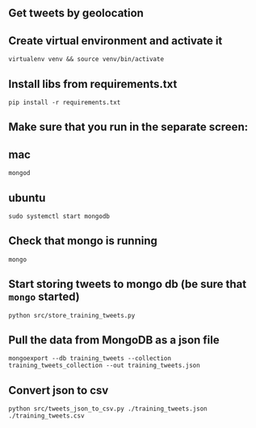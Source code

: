 ## Get tweets by geolocation

## Create virtual environment and activate it
```virtualenv venv && source venv/bin/activate```

## Install libs from requirements.txt
```pip install -r requirements.txt```

## Make sure that you run in the separate screen:
## mac
```mongod```
## ubuntu
```sudo systemctl start mongodb```

## Check that mongo is running
```mongo```

## Start storing tweets to mongo db (be sure that ```mongo``` started)
```python src/store_training_tweets.py```

## Pull the data from MongoDB as a json file
```mongoexport --db training_tweets --collection training_tweets_collection --out training_tweets.json```

## Convert json to csv
```python src/tweets_json_to_csv.py ./training_tweets.json ./training_tweets.csv```

